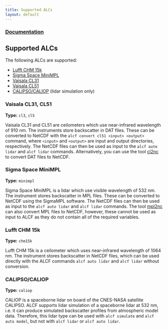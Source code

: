 ```yaml
---
title: Supported ALCs
layout: default
---
```


### [Documentation](../)
## Supported ALCs

The following ALCs are supported:

- [Lufft CHM 15k](https://www.lufft.com/products/cloud-height-snow-depth-sensors-288/ceilometer-chm-15k-nimbus-2300/)
- [Sigma Space MiniMPL](https://www.micropulselidar.com/)
- [Vaisala CL31](https://www.vaisala.com/en/products/instruments-sensors-and-other-measurement-devices/weather-stations-and-sensors/cl31)
- [Vaisala CL51](https://www.vaisala.com/en/products/instruments-sensors-and-other-measurement-devices/weather-stations-and-sensors/cl51)
- [CALIPSO/CALIOP](https://www-calipso.larc.nasa.gov/) (lidar simulation only)

### Vaisala CL31, CL51

**Type:** `cl3`, `cl5`

Vaisala CL31 and CL51 are ceilometers which use near-infrared wavelength of 910 nm. The instruments
store backscatter in DAT files. These can be converted to NetCDF
with the `alcf convert cl51 <input> <output>` command, where `<input>`
and `<output>` are input and output directories, respectively. The NetCDF files
can then be used as input to the `alcf auto lidar` and `alcf lidar` commands.
Alternatively, you can use the tool [cl2nc](https://github.com/peterkuma/cl2nc)
to convert DAT files to NetCDF.

### Sigma Space MiniMPL

**Type:** `minimpl`

Sigma Space MiniMPL is a lidar which use visible wavelength of 532 nm. The instrument
stores backscatter in MPL files. These can be converted to NetCDF using
the SigmaMPL software.  The NetCDF files can then be used as input to the
`alcf auto lidar` and `alcf lidar` commands. The tool
[mpl2nc](https://github.com/peterkuma/mpl2nc) can also convert MPL files
to NetCDF, however, these cannot be used as input to ALCF as they do not
contain all of the required variables.

### Lufft CHM 15k

**Type:** `chm15k`

Lufft CHM 15k is a ceilometer which uses near-infrared wavelength of 1064 nm. The instrument
stores backscatter in NetCDF files, which can be used directly with the ALCF
commands `alcf auto lidar` and `alcf lidar` without conversion.

### CALIPSO/CALIOP

**Type:** `caliop`

CALIOP is a spaceborne lidar on board of the CNES-NASA satellite CALIPSO.
ALCF supports lidar simulation of a spaceborne lidar at 532 nm, i.e. it can
produce simulated backscatter profiles from atmospheric model data. Therefore,
this lidar type can be used with `alcf simulate` and `alcf auto model`,
but not with `alcf lidar` or `alcf auto lidar`.
